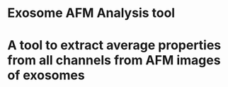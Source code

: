<h1>Exosome AFM Analysis tool<h1>

A tool to extract average properties from all channels from AFM images of exosomes
